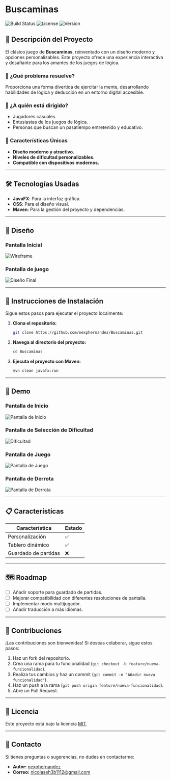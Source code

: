 # Buscaminas

![Build Status](https://img.shields.io/badge/build-passing-brightgreen)
![License](https://img.shields.io/github/license/nexphernandez/Buscaminas)
![Version](https://img.shields.io/badge/version-1.0-blue)

## 📖 Descripción del Proyecto

El clásico juego de **Buscaminas**, reinventado con un diseño moderno y opciones personalizables. Este proyecto ofrece una experiencia interactiva y desafiante para los amantes de los juegos de lógica.

### 🎯 ¿Qué problema resuelve?

Proporciona una forma divertida de ejercitar la mente, desarrollando habilidades de lógica y deducción en un entorno digital accesible.

### 👥 ¿A quién está dirigido?

- Jugadores casuales.
- Entusiastas de los juegos de lógica.
- Personas que buscan un pasatiempo entretenido y educativo.

### 🌟 Características Únicas

- **Diseño moderno y atractivo.**
- **Niveles de dificultad personalizables.**
- **Compatible con dispositivos modernos.**

---

## 🛠️ Tecnologías Usadas

- **JavaFX**: Para la interfaz gráfica.
- **CSS**: Para el diseño visual.
- **Maven**: Para la gestión del proyecto y dependencias.

---

## 🎨 Diseño

### **Pantalla Inicial**
![Wireframe](docs/imagenes/portada.png)

### **Pantalla de juego**
![Diseño Final](docs/imagenes/jugar.png)

---

## 🚀 Instrucciones de Instalación

Sigue estos pasos para ejecutar el proyecto localmente:

1. **Clona el repositorio:**
   ```bash
   git clone https://github.com/nexphernandez/Buscaminas.git
   ```

2. **Navega al directorio del proyecto:**
   ```bash
   cd Buscaminas
   ```

3. **Ejecuta el proyecto con Maven:**
   ```bash
   mvn clean javafx:run
   ```

---

## 🎥 Demo

### **Pantalla de Inicio**
![Pantalla de Inicio](docs/imagenes/ingresar.png)

### **Pantalla de Selección de Dificultad**
![Dificultad](docs/imagenes/dificultad.png)

### **Pantalla de Juego**
![Pantalla de Juego](docs/imagenes/jugar.png)

### **Pantalla de Derrota**
![Pantalla de Derrota](docs/imagenes/perdiste.png)

---

## 📋 Características

| Característica       | Estado       |
|----------------------|--------------|
| Personalización      | ✅           |
| Tablero dinámico     | ✅           |
| Guardado de partidas | ❌           |

---

## 🗺️ Roadmap

- [ ] Añadir soporte para guardado de partidas.
- [ ] Mejorar compatibilidad con diferentes resoluciones de pantalla.
- [ ] Implementar modo multijugador.
- [ ] Añadir traducción a más idiomas.

---

## 🤝 Contribuciones

¡Las contribuciones son bienvenidas! Si deseas colaborar, sigue estos pasos:

1. Haz un fork del repositorio.
2. Crea una rama para tu funcionalidad (`git checkout -b feature/nueva-funcionalidad`).
3. Realiza tus cambios y haz un commit (`git commit -m 'Añadir nueva funcionalidad'`).
4. Haz un push a la rama (`git push origin feature/nueva-funcionalidad`).
5. Abre un Pull Request.

---

## 📄 Licencia

Este proyecto está bajo la licencia [MIT](https://opensource.org/licenses/MIT).

---

## 📧 Contacto

Si tienes preguntas o sugerencias, no dudes en contactarme:

- **Autor:** [nexphernandez](https://github.com/nexphernandez)
- **Correo:** nicolaseh3b1112@gmail.com